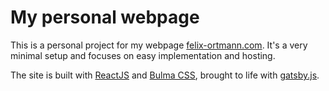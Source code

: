 # My personal webpage

This is a personal project for my webpage [felix-ortmann.com](https://felix-ortmann.com). It's a very minimal setup and focuses on easy implementation and hosting.

The site is built with [ReactJS](https://reactjs.org/) and [Bulma CSS](https://bulma.io/), brought to life with [gatsby.js](https://www.gatsbyjs.org/).
